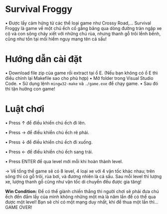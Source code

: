 # Survival Froggy
 • Được lấy cảm hứng từ các thể loại game như Crossy Road,... Survival Froggy là game về một chú ếch cố gắng băng qua dòng đường tràn ngập xe cộ và con sông chảy xiết với những chú rùa, nhưng thanh gỗ trôi lềnh bềnh, cũng như tồn tại mối hiểm nguy mang tên cá sấu! 
  
 # Hướng dẫn cài đặt
  • Download file zip của game rồi extract tại ổ E. (Nếu bạn không có ổ E thì điều chỉnh lại Makefile sao cho phù hợp)
  • Mở folder trong Visual Studio Code.
  • Sử dụng lệnh `mingw32-make` và `./game.exe` để chạy game.
  • Sau đó thì tận hưởng con game!
 
 # Luật chơi
  • Press ↑ để điều khiển chú ếch đi lên.
  
  • Press → để điều khiển chú ếch rẽ phải.
  
  • Press ↓ để điều khiển chú ếch đi xuống.
  
  • Press ← để điều khiển chú ếch sang trái.
  
  • Press ENTER để qua level mới mỗi khi hoàn thành level.
  
  -> Về tổng thể game sẽ có 8 level, 4 loại xe với 4 vận tốc khác nhau; trên sông thì có gỗ trôi, rùa bơi, và đương nhiên là cá sấu. Sau mỗi level thì lượng xe, lượng thanh gỗ cũng như vận tốc di chuyển đều được gia tăng!
  
  **Win Condition:** Để có thể giành chiến thắng thì người chơi sẽ phải đưa chú ếch đến đầm lầy của mình không những một mà là năm lần để có thể qua được một level! Bạn sẽ chỉ có một mạng duy nhất, khi để thua một lần thì... GAME OVER!
  
# 
   
